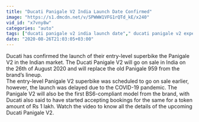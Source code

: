 ```yaml
---
title: "Ducati Panigale V2 India Launch Date Confirmed"
image: "https://s1.dmcdn.net/v/SPWWW1VFG1rQTd_kE/x240"
vid_id: "x7vny8w"
categories: "auto"
tags: ["ducati panigale v2 india launch date"," ducati panigale v2 expected price in india"," ducati panigale v2 specs india"]
date: "2020-08-26T21:03:05+03:00"
---
```

Ducati has confirmed the launch of their entry-level superbike the Panigale V2 in the Indian market. The Ducati Panigale V2 will go on sale in India on the 26th of August 2020 and will replace the old Panigale 959 from the brand’s lineup.   <br>The entry-level Panigale V2 superbike was scheduled to go on sale earlier, however, the launch was delayed due to the COVID-19 pandemic. The Panigale V2 will also be the first BS6-compliant model from the brand, with Ducati also said to have started accepting bookings for the same for a token amount of Rs 1 lakh. Watch the video to know all the details of the upcoming Ducati Panigale V2.
